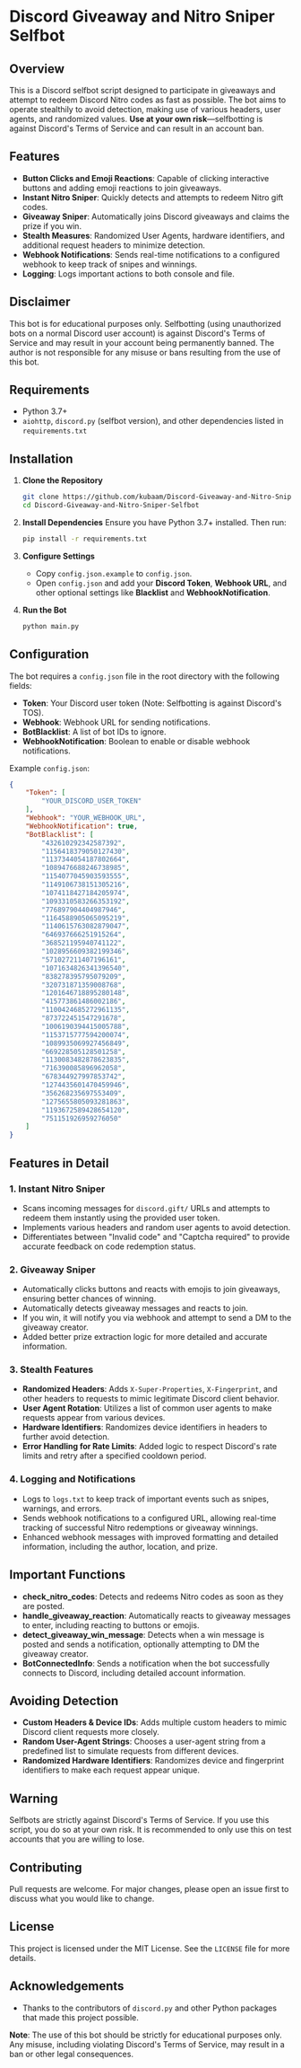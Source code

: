 # Discord Giveaway and Nitro Sniper Selfbot

## Overview

This is a Discord selfbot script designed to participate in giveaways and attempt to redeem Discord Nitro codes as fast as possible. The bot aims to operate stealthily to avoid detection, making use of various headers, user agents, and randomized values. **Use at your own risk**—selfbotting is against Discord's Terms of Service and can result in an account ban.

## Features

- **Button Clicks and Emoji Reactions**: Capable of clicking interactive buttons and adding emoji reactions to join giveaways.
- **Instant Nitro Sniper**: Quickly detects and attempts to redeem Nitro gift codes.
- **Giveaway Sniper**: Automatically joins Discord giveaways and claims the prize if you win.
- **Stealth Measures**: Randomized User Agents, hardware identifiers, and additional request headers to minimize detection.
- **Webhook Notifications**: Sends real-time notifications to a configured webhook to keep track of snipes and winnings.
- **Logging**: Logs important actions to both console and file.

## Disclaimer

This bot is for educational purposes only. Selfbotting (using unauthorized bots on a normal Discord user account) is against Discord's Terms of Service and may result in your account being permanently banned. The author is not responsible for any misuse or bans resulting from the use of this bot.

## Requirements

- Python 3.7+
- `aiohttp`, `discord.py` (selfbot version), and other dependencies listed in `requirements.txt`

## Installation

1. **Clone the Repository**

   ```bash
   git clone https://github.com/kubaam/Discord-Giveaway-and-Nitro-Sniper-Selfbot
   cd Discord-Giveaway-and-Nitro-Sniper-Selfbot
   ```

2. **Install Dependencies**
   Ensure you have Python 3.7+ installed. Then run:

   ```bash
   pip install -r requirements.txt
   ```

3. **Configure Settings**

   - Copy `config.json.example` to `config.json`.
   - Open `config.json` and add your **Discord Token**, **Webhook URL**, and other optional settings like **Blacklist** and **WebhookNotification**.

4. **Run the Bot**

   ```bash
   python main.py
   ```

## Configuration

The bot requires a `config.json` file in the root directory with the following fields:

- **Token**: Your Discord user token (Note: Selfbotting is against Discord's TOS).
- **Webhook**: Webhook URL for sending notifications.
- **BotBlacklist**: A list of bot IDs to ignore.
- **WebhookNotification**: Boolean to enable or disable webhook notifications.

Example `config.json`:

```json
{
    "Token": [
        "YOUR_DISCORD_USER_TOKEN"
    ],
    "Webhook": "YOUR_WEBHOOK_URL",
    "WebhookNotification": true,
    "BotBlacklist": [
        "432610292342587392",
        "1156418379050127430",
        "1137344054187802664",
        "1089476688246738985",
        "1154077045903593555",
        "1149106738151305216",
        "1074118427184205974",
        "1093310583266353192",
        "776897904404987946",
        "1164588905065095219",
        "1140615763082879047",
        "646937666251915264",
        "368521195940741122",
        "1028956609382199346",
        "571027211407196161",
        "1071634826341396540",
        "838278395795079209",
        "320731871359008768",
        "1201646718895280148",
        "415773861486002186",
        "1100424685272961135",
        "873722451547291678",
        "1006190394415005788",
        "1153715777594200074",
        "1089935069927456849",
        "669228505128501258",
        "1130083482878623835",
        "716390085896962058",
        "678344927997853742",
        "1274435601470459946",
        "356268235697553409",
        "1275655805093281863",
        "1193672589428654120",
        "751151926959276050"
    ]
}
```

## Features in Detail

### 1. Instant Nitro Sniper

- Scans incoming messages for `discord.gift/` URLs and attempts to redeem them instantly using the provided user token.
- Implements various headers and random user agents to avoid detection.
- Differentiates between "Invalid code" and "Captcha required" to provide accurate feedback on code redemption status.

### 2. Giveaway Sniper

- Automatically clicks buttons and reacts with emojis to join giveaways, ensuring better chances of winning.
- Automatically detects giveaway messages and reacts to join.
- If you win, it will notify you via webhook and attempt to send a DM to the giveaway creator.
- Added better prize extraction logic for more detailed and accurate information.

### 3. Stealth Features

- **Randomized Headers**: Adds `X-Super-Properties`, `X-Fingerprint`, and other headers to requests to mimic legitimate Discord client behavior.
- **User Agent Rotation**: Utilizes a list of common user agents to make requests appear from various devices.
- **Hardware Identifiers**: Randomizes device identifiers in headers to further avoid detection.
- **Error Handling for Rate Limits**: Added logic to respect Discord's rate limits and retry after a specified cooldown period.

### 4. Logging and Notifications

- Logs to `logs.txt` to keep track of important events such as snipes, warnings, and errors.
- Sends webhook notifications to a configured URL, allowing real-time tracking of successful Nitro redemptions or giveaway winnings.
- Enhanced webhook messages with improved formatting and detailed information, including the author, location, and prize.

## Important Functions

- **check_nitro_codes**: Detects and redeems Nitro codes as soon as they are posted.
- **handle_giveaway_reaction**: Automatically reacts to giveaway messages to enter, including reacting to buttons or emojis.
- **detect_giveaway_win_message**: Detects when a win message is posted and sends a notification, optionally attempting to DM the giveaway creator.
- **BotConnectedInfo**: Sends a notification when the bot successfully connects to Discord, including detailed account information.

## Avoiding Detection

- **Custom Headers & Device IDs**: Adds multiple custom headers to mimic Discord client requests more closely.
- **Random User-Agent Strings**: Chooses a user-agent string from a predefined list to simulate requests from different devices.
- **Randomized Hardware Identifiers**: Randomizes device and fingerprint identifiers to make each request appear unique.

## Warning

Selfbots are strictly against Discord's Terms of Service. If you use this script, you do so at your own risk. It is recommended to only use this on test accounts that you are willing to lose.

## Contributing

Pull requests are welcome. For major changes, please open an issue first to discuss what you would like to change.

## License

This project is licensed under the MIT License. See the `LICENSE` file for more details.

## Acknowledgements

- Thanks to the contributors of `discord.py` and other Python packages that made this project possible.

**Note**: The use of this bot should be strictly for educational purposes only. Any misuse, including violating Discord's Terms of Service, may result in a ban or other legal consequences.

